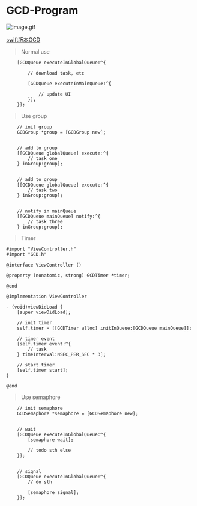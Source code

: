 # GCD-Program
![image.gif](http://images0.cnblogs.com/blog2015/607542/201505/191755367606422.gif)

[swift版本GCD](https://github.com/YouXianMing/Swift-GCD)


> Normal use

```
    [GCDQueue executeInGlobalQueue:^{
        
        // download task, etc
        
        [GCDQueue executeInMainQueue:^{
            
            // update UI
        }];
    }];
```

> Use group

```
    // init group
    GCDGroup *group = [GCDGroup new];
    
    
    // add to group
    [[GCDQueue globalQueue] execute:^{
        // task one
    } inGroup:group];
    
    
    // add to group
    [[GCDQueue globalQueue] execute:^{
        // task two
    } inGroup:group];

    
    // notify in mainQueue
    [[GCDQueue mainQueue] notify:^{
        // task three
    } inGroup:group];
```

> Timer

```
#import "ViewController.h"
#import "GCD.h"

@interface ViewController ()

@property (nonatomic, strong) GCDTimer *timer;

@end

@implementation ViewController

- (void)viewDidLoad {
    [super viewDidLoad];

    // init timer
    self.timer = [[GCDTimer alloc] initInQueue:[GCDQueue mainQueue]];
    
    // timer event
    [self.timer event:^{
        // task
    } timeInterval:NSEC_PER_SEC * 3];
    
    // start timer
    [self.timer start];
}

@end
```



> Use semaphore

```
    // init semaphore
    GCDSemaphore *semaphore = [GCDSemaphore new];
    
    
    // wait
    [GCDQueue executeInGlobalQueue:^{
        [semaphore wait];
        
        // todo sth else
    }];
    
    
    // signal
    [GCDQueue executeInGlobalQueue:^{
        // do sth
        
        [semaphore signal];
    }];
```
